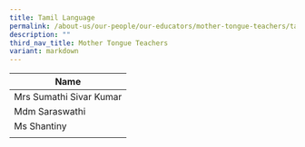 ```yaml
---
title: Tamil Language
permalink: /about-us/our-people/our-educators/mother-tongue-teachers/tamil-language/
description: ""
third_nav_title: Mother Tongue Teachers
variant: markdown
---
```

| Name |
|---|
| Mrs Sumathi Sivar Kumar |
| Mdm Saraswathi |
| Ms Shantiny |
| |